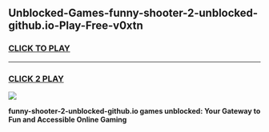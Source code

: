 
## Unblocked-Games-funny-shooter-2-unblocked-github.io-Play-Free-v0xtn
<h3>
<a href="https://premium76.site?title=funny-shooter-2-unblocked-github.io&ref=23A">CLICK TO PLAY</a></h3>
<hr>

<h3>
<a href="https://premium76.site?title=funny-shooter-2-unblocked-github.io&ref=23A">CLICK 2 PLAY</a>
  
</h3>

<a href="https://premium76.site?title=funny-shooter-2-unblocked-github.io&ref=23A"><img src="https://clearcache.store/games.png"></a>


**funny-shooter-2-unblocked-github.io games unblocked: Your Gateway to Fun and Accessible Online Gaming**
